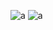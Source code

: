 
![a](https://files.aries.fyi/2023/06/03/224eea3a3f8c943b.png#gh-dark-mode-only)
![a](https://files.aries.fyi/2023/06/03/762bb8fed88d3a2b.png#gh-light-mode-only)
